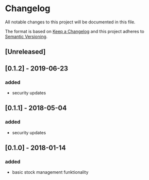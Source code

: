 # Changelog
All notable changes to this project will be documented in this file.

The format is based on [Keep a Changelog](http://keepachangelog.com/en/1.0.0/)
and this project adheres to [Semantic Versioning](http://semver.org/spec/v2.0.0.html).

## [Unreleased]

## [0.1.2] - 2019-06-23
### added
- security updates

## [0.1.1] - 2018-05-04
### added
- security updates

## [0.1.0] - 2018-01-14
### added
- basic stock management funktionality
